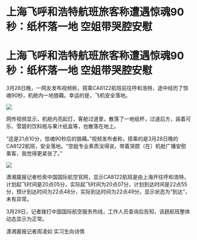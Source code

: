 # 上海飞呼和浩特航班旅客称遭遇惊魂90秒：纸杯落一地 空姐带哭腔安慰

# 上海飞呼和浩特航班旅客称遭遇惊魂90秒：纸杯落一地 空姐带哭腔安慰

3月28日晚，一网友发布视频称，搭乘CA8122航班前往呼和浩特，途中经历了惊魂90秒，机舱内一地狼藉。幸运的是，飞机安全落地。

![](https://inews.gtimg.com/om_bt/OMgGS6pPNSP5VsOFVAzcEgbsMcTRUSoc-9GEISat1lx8UAA/1000)

网传视频显示，机舱内亮起灯，客舱过道里，散落了一地纸杯，过道后方，装着可乐、雪碧的饮料瓶与果汁纸盒等，也散落在地上。

“这是21点10分，惊魂90秒后的狼藉。”视频发布者称，搭乘的是3月28日晚的CA8122航班，安全落地。“空姐专业素质没得说，带着哭腔（在）机舱广播安慰乘客，我觉得更紧张了。”

![](https://inews.gtimg.com/om_bt/O5k3u7xk89Q5RYcrRhDLbYaxJwzU7k40_wTF96tZP2UOoAA/1000)

潇湘晨报记者检索中国国际航空官网，显示CA8122航班是由上海开往呼和浩特，计划起飞时间是20点05分，实际起飞时间为20点07分，计划到达时间是22点55分，预计到达时间为22点48分，实际到达时间为22点49分。显示状态为“到达”，未有异常。

3月29日，记者拨打中国国际航空服务热线，工作人员查询后告知，该趟航班整体动态显示为正常。

潇湘晨报记者周凌如 实习生向诗倩

